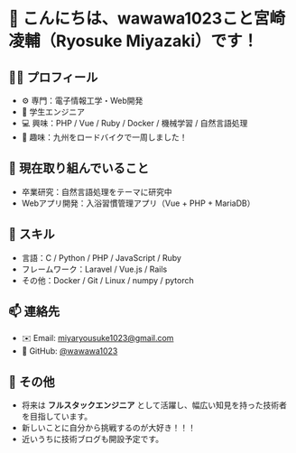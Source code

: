 # 👋 こんにちは、wawawa1023こと宮崎凌輔（Ryosuke Miyazaki）です！

## 🧑‍💻 プロフィール
- ⚙️ 専門：電子情報工学・Web開発
- 🏫 学生エンジニア
- 💻 興味：PHP / Vue / Ruby / Docker / 機械学習 / 自然言語処理
- 🚴 趣味：九州をロードバイクで一周しました！

## 🔭 現在取り組んでいること
- 卒業研究：自然言語処理をテーマに研究中
- Webアプリ開発：入浴習慣管理アプリ（Vue + PHP + MariaDB）

## 🌱 スキル
- 言語：C / Python / PHP / JavaScript / Ruby
- フレームワーク：Laravel / Vue.js / Rails
- その他：Docker / Git / Linux / numpy / pytorch

## 📫 連絡先
- ✉️ Email: miyaryousuke1023@gmail.com
- 🐙 GitHub: [@wawawa1023](https://github.com/wawawa1023)

## 📝 その他
- 将来は **フルスタックエンジニア** として活躍し、幅広い知見を持った技術者を目指しています。
- 新しいことに自分から挑戦するのが大好き！！！
- 近いうちに技術ブログも開設予定です。
